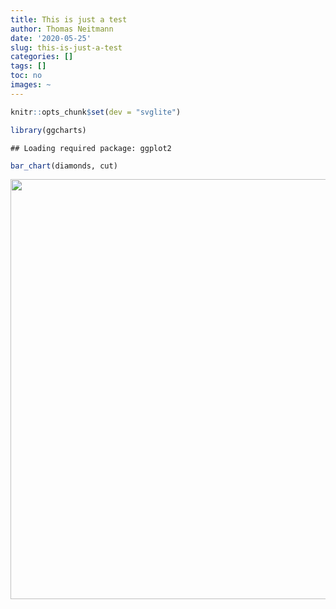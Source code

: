 ```yaml
---
title: This is just a test
author: Thomas Neitmann
date: '2020-05-25'
slug: this-is-just-a-test
categories: []
tags: []
toc: no
images: ~
---
```



```r
knitr::opts_chunk$set(dev = "svglite")
```


```r
library(ggcharts)
```

```
## Loading required package: ggplot2
```

```r
bar_chart(diamonds, cut)
```

<img src="/posts/2020-05-25-this-is-just-a-test_files/figure-html/unnamed-chunk-2-1.svg" width="672" />

